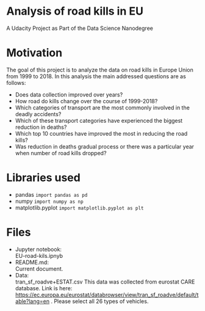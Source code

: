 # Analysis of road kills in EU
A Udacity Project as Part of the Data Science Nanodegree
# Motivation
The goal of this project is to analyze the data on road kills in Europe Union from 1999 to 2018. In this analysis the main addressed questions are as follows:
- Does data collection improved over years?
- How road do kills change over the course of 1999-2018?
- Which categories of transport are the most commonly involved in the deadly accidents?
- Which of these transport categories have experienced the biggest reduction in deaths?
- Which top 10 countries have improved the most in reducing the road kills?
- Was reduction in deaths gradual process or there was a particular year when number of road kills dropped?
# Libraries used
- pandas `import pandas as pd`
- numpy  `import numpy as np`
- matplotlib.pyplot `import matplotlib.pyplot as plt`
# Files
- Jupyter notebook:\
EU-road-kils.ipnyb
- README.md:\
Current document.
- Data: \
tran_sf_roadve+ESTAT.csv
This data was collected from eurostat CARE database. Link is here: 
https://ec.europa.eu/eurostat/databrowser/view/tran_sf_roadve/default/table?lang=en . Please select all 26 types of vehicles.
